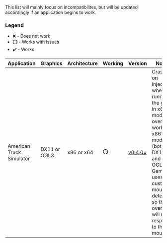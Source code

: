 This list will mainly focus on incompatibilites, but will be updated accordingly if an application begins to work.

### Legend
- :x: - Does not work
- :o: - Works with issues
- :heavy_check_mark: - Works

| Application | Graphics | Architecture | Working | Version | Notes |
|---|---|---|---|---|---|
| American Truck Simulator | DX11 or OGL3 | x86 or x64 | :o: | [v0.4.0±][v0.3.0] | Crashes on injection when running the game in x64 mode, overlay work in x86 mode (both DX11 and OGL3); Game uses custom mouse detection so the overlay will not respond to the mouse |

<!-- Quick links -->
[v0.3.0]: https://github.com/BttrDrgn/radio.garten/releases/tag/v0.3.0
[v0.4.0]: https://github.com/BttrDrgn/radio.garten/releases/tag/v0.4.0